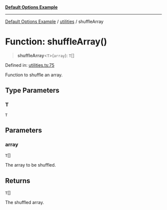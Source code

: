 [**Default Options Example**](../../README.md)

***

[Default Options Example](../../modules.md) / [utilities](../README.md) / shuffleArray

# Function: shuffleArray()

> **shuffleArray**\<`T`\>(`array`): `T`[]

Defined in: [utilities.ts:75](https://github.com/typedoc2md/dummy-typescript-api/blob/main/src/utilities.ts#L75)

Function to shuffle an array.

## Type Parameters

### T

`T`

## Parameters

### array

`T`[]

The array to be shuffled.

## Returns

`T`[]

The shuffled array.
